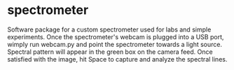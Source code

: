 # spectrometer

Software package for a custom spectrometer used for labs and simple experiments. Once the spectrometer's webcam is plugged into a USB port, wimply run webcam.py and point the spectrometer towards a light source. Spectral pattern will appear in the green box on the camera feed. Once satisfied with the image, hit Space to capture and analyze the spectral lines.
